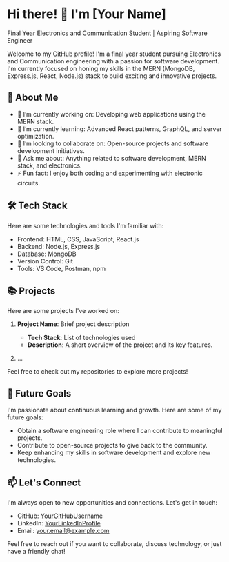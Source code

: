 # Hi there! 👋 I'm [Your Name]

Final Year Electronics and Communication Student | Aspiring Software Engineer

Welcome to my GitHub profile! I'm a final year student pursuing Electronics and Communication engineering with a passion for software development. I'm currently focused on honing my skills in the MERN (MongoDB, Express.js, React, Node.js) stack to build exciting and innovative projects.

## 🚀 About Me

- 🔭 I’m currently working on: Developing web applications using the MERN stack.
- 🌱 I’m currently learning: Advanced React patterns, GraphQL, and server optimization.
- 👯 I’m looking to collaborate on: Open-source projects and software development initiatives.
- 💬 Ask me about: Anything related to software development, MERN stack, and electronics.
- ⚡ Fun fact: I enjoy both coding and experimenting with electronic circuits.

## 🛠️ Tech Stack

Here are some technologies and tools I'm familiar with:

- Frontend: HTML, CSS, JavaScript, React.js
- Backend: Node.js, Express.js
- Database: MongoDB
- Version Control: Git
- Tools: VS Code, Postman, npm

## 📚 Projects

Here are some projects I've worked on:

1. **Project Name**: Brief project description
   - **Tech Stack**: List of technologies used
   - **Description**: A short overview of the project and its key features.

2. ...

Feel free to check out my repositories to explore more projects!

## 🌱 Future Goals

I'm passionate about continuous learning and growth. Here are some of my future goals:

- Obtain a software engineering role where I can contribute to meaningful projects.
- Contribute to open-source projects to give back to the community.
- Keep enhancing my skills in software development and explore new technologies.

## 📫 Let's Connect

I'm always open to new opportunities and connections. Let's get in touch:

- GitHub: [YourGitHubUsername](https://github.com/YourGitHubUsername)
- LinkedIn: [YourLinkedInProfile](https://www.linkedin.com/in/YourLinkedInProfile)
- Email: your.email@example.com

Feel free to reach out if you want to collaborate, discuss technology, or just have a friendly chat!

<!--
Thank you for visiting my profile. Have a great day!
-->

